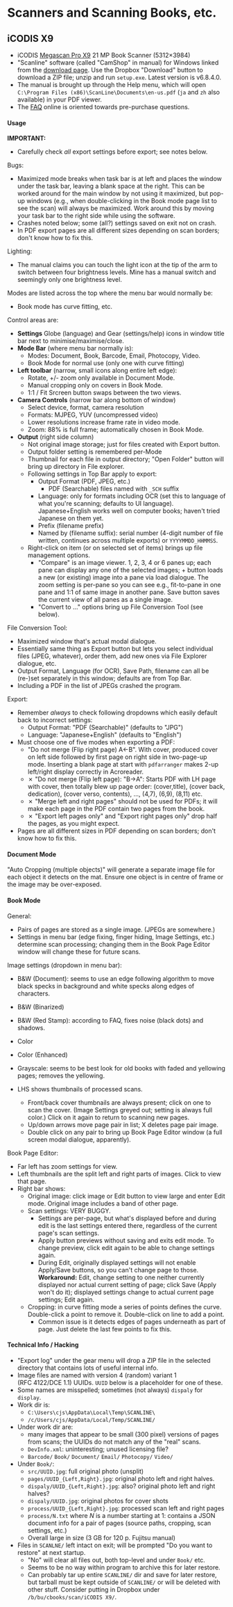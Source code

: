 Scanners and Scanning Books, etc.
=================================

iCODIS X9
---------

- iCODIS [Megascan Pro X9][x9-home] 21 MP Book Scanner (5312×3984)
- "Scanline" software (called "CamShop" in manual) for Windows linked from
  the [download page][x9-dl]. Use the Dropbox "Download" button to download
  a ZIP file; unzip and run `setup.exe`. Latest version is v6.8.4.0.
- The manual is brought up through the Help menu, which will open
  `C:\Program Files (x86)\ScanLine\Documents\en-us.pdf` (`ja` and `zh` also
  available) in your PDF viewer.
- The [FAQ][x9-faq] online is oriented towards pre-purchase questions.

#### Usage

__IMPORTANT:__
- Carefully check _all_ export settings before export; see notes below.

Bugs:
- Maximized mode breaks when task bar is at left and places the window
  under the task bar, leaving a blank space at the right. This can be
  worked around for the main window by not using it maximized, but pop-up
  windows (e.g., when double-clicking in the Book mode page list to see the
  scan) will always be maximized. Work around this by moving your task bar
  to the right side while using the software.
- Crashes noted below; some (all?) settings saved on exit not on crash.
- In PDF export pages are all different sizes depending on scan borders;
  don't know how to fix this.

Lighting:
- The manual claims you can touch the light icon at the tip of the arm to
  switch between four brightness levels. Mine has a manual switch and
  seemingly only one brightness level.

Modes are listed across the top where the menu bar would normally be:
- Book mode has curve fitting, etc.

Control areas are:
- __Settings__ Globe (language) and Gear (settings/help) icons in window
  title bar next to minimise/maximise/close.
- __Mode Bar__ (where menu bar normally is):
  - Modes: Document, Book, Barcode, Email, Photocopy, Video.
  - Book Mode for normal use (only one with curve fitting)
- __Left toolbar__ (narrow, small icons along entire left edge):
  - Rotate, +/- zoom only available in Document Mode.
  - Manual cropping only on covers in Book Mode.
  - 1:1 / Fit Srcreen button swaps between the two views.
- __Camera Controls__ (narrow bar along bottom of window)
  - Select device, format, camera resolution
  - Formats: MJPEG, YUV (uncompressed video)
  - Lower resolutions increase frame rate in video mode.
  - Zoom: 88% is full frame; automatically chosen in Book Mode.
- __Output__ (right side column)
  - Not original image storage; just for files created with Export button.
  - Output folder setting is remembered per-Mode
  - Thumbnail for each file in output directory; "Open Folder" button will
    bring up directory in File explorer.
  - Following settings in Top Bar apply to export:
    - Output Format (PDF, JPEG, etc.)
      - PDF (Searchable) files named with `_SCH` suffix
    - Language: only for formats including OCR (set this to language of
      what you're scanning; defaults to UI language). Japanese+English
      works well on computer books; haven't tried Japanese on them yet.
    - Prefix (filename prefix)
    - Named by (filename suffix): serial number (4-digit number of file
      written, continues across multiple exports) or `YYYYMMDD_HHMMSS`.
  - Right-click on item (or on selected set of items) brings up file
    management options.
    - "Compare" is an image viewer. 1, 2, 3, 4 or 6 panes up; each pane can
      display any one of the selected images; + button loads a new (or
      existing) image into a pane via load dialogue. The zoom setting is
      per-pane so you can see e.g., fit-to-pane in one pane and 1:1 of same
      image in another pane. Save button saves the current view of all
      panes as a single image.
    - "Convert to ..." options bring up File Conversion Tool (see below).

File Conversion Tool:
- Maximized window that's actual modal dialogue.
- Essentially same thing as Export button but lets you select individual
  files (JPEG, whatever), order them, add new ones via File Explorer
  dialogue, etc.
- Output Format, Language (for OCR), Save Path, filename can all be
  (re-)set separately in this window; defaults are from Top Bar.
- Including a PDF in the list of JPEGs crashed the program.

Export:
- Remember _always_ to check following dropdowns which easily default back
  to incorrect settings:
  - Output Format: "PDF (Searchable)" (defaults to "JPG")
  - Language: "Japanese+English" (defaults to "English")
- Must choose one of five modes when exporting a PDF:
  - "Do not merge (Flip right page) A←B". With cover, produced cover on left
    side followed by first page on right side in two-page-up mode. Inserting
    a blank page at start with `pdfarranger` makes 2-up left/right display
    correctly in Acroreader.
  - ✗ "Do not merge (Flip left page): "B→A": Starts PDF with LH page with
    cover, then totally blew up page order: (cover,title), (cover back,
    dedication), (cover verso, contents), ..., (4,7), (6,9), (8,11) etc.
  - ✗ "Merge left and right pages" should not be used for PDFs; it will make
    each page in the PDF contain two pages from the book.
  - ✗ "Export left pages only" and "Export right pages only" drop half the
    pages, as you might expect.
- Pages are all different sizes in PDF depending on scan borders; don't
  know how to fix this.

#### Document Mode

"Auto Cropping (multiple objects)" will generate a separate image file for
each object it detects on the mat. Ensure one object is in centre of frame
or the image may be over-exposed.

#### Book Mode

General:
- Pairs of pages are stored as a single image. (JPEGs are somewhere.)
- Settings in menu bar (edge fixing, finger hiding, Image Settings, etc.)
  determine scan processing; changing them in the Book Page Editor window
  will change these for future scans.

Image settings (dropdown in menu bar):
- B&W (Document): seems to use an edge following algorithm to move black
  specks in background and white specks along edges of characters.
- B&W (Binarized)
- B&W (Red Stamp): according to FAQ, fixes noise (black dots) and shadows.
- Color
- Color (Enhanced)
- Grayscale: seems to be best look for old books with faded and yellowing
  pages; removes the yellowing.

- LHS shows thumbnails of processed scans.
  - Front/back cover thumbnails are always present; click on one to scan
    the cover. (Image Settings greyed out; setting is always full color.)
    Click on it again to return to scanning new pages.
  - Up/down arrows move page pair in list; X deletes page pair image.
  - Double click on any pair to bring up Book Page Editor window (a full
    screen modal dialogue, apparently).

Book Page Editor:
- Far left has zoom settings for view.
- Left thumbnails are the split left and right parts of images. Click to
  view that page.
- Right bar shows:
  - Original image: click image or Edit button to view large and enter Edit
    mode. Original image includes a band of other page.
  - Scan settings: VERY BUGGY.
    - Settings are per-page, but what's displayed before and during edit is
      the last settings entered there, regardless of the current page's
      scan settings.
    - Apply button previews without saving and exits edit mode. To change
      preview, click edit again to be able to change settings again.
    - During Edit, originally displayed settings will not enable Apply/Save
      buttons, so you can't change page to those. __Workaround:__ Edit,
      change setting to one neither currently displayed nor actual current
      setting of page; click Save (Apply won't do it); displayed settings
      change to actual current page settings; Edit again.
  - Cropping: in curve fitting mode a series of points defines the curve.
    Double-click a point to remove it. Double-click on line to add a point.
    - Common issue is it detects edges of pages underneath as part of page.
      Just delete the last few points to fix this.

#### Technical Info / Hacking

- "Export log" under the gear menu will drop a ZIP file in the selected
  directory that contains lots of useful internal info.
- Image files are named with version 4 (random) variant 1 (RFC 4122/DCE 1.1)
  UUIDs. `UUID` below is a placeholder for one of these.
- Some names are misspelled; sometimes (not always) `dispaly` for `display`.
- Work dir is:
  - `C:\Users\cjs\AppData\Local\Temp\SCANLINE\`
  - `/c/Users/cjs/AppData/Local/Temp/SCANLINE/`
- Under work dir are:
  - many images that appear to be small (300 pixel) versions of pages from
    scans; the UUIDs do not match any of the "real" scans.
  - `DevInfo.xml`: uninteresting; unused licensing file?
  - `Barcode/` `Book/` `Document/` `Email/` `Photocopy/` `Video/`
- Under `Book/`:
  - `src/UUID.jpg`: full original photo (unsplit)
  - `pages/UUID_{Left,Right}.jpg`: original photo left and right halves.
  - `dispaly/UUID_{Left,Right}.jpg`: also? original photo left and right
    halves?
  - `dispaly/UUID.jpg`: original photos for cover shots
  - `process/UUID_{Left,Right}.jpg`: processed scan left and right pages
  - `process/N.txt` where _N_ is a number starting at 1: contains a JSON
    document info for a pair of pages (source paths, cropping, scan settings,
    etc.)
  - Overall large in size (3 GB for 120 p. Fujitsu manual)
- Files in `SCANLNE/` left intact on exit; will be prompted "Do you want to
  restore" at next startup.
  - "No" will clear all files out, both top-level and under `Book/` etc.
  - Seems to be no way within program to archive this for later restore.
  - Can probably tar up entire `SCANLINE/` dir and save for later restore, but
    tarball must be kept outside of `SCANLINE/` or will be deleted with other
    stuff. Consider putting in Dropbox under `/b/bu/cbooks/scan/iCODIS X9/`.



<!-------------------------------------------------------------------->
[x9-home]: https://www.projecticodis.com/products/megascan-pro-x9-21-megapixels
[x9-dl]: https://www.projecticodis.com/pages/software
[x9-faq]: https://community.projecticodis.com/megascan-pro-x9-book-scanner-faq/
